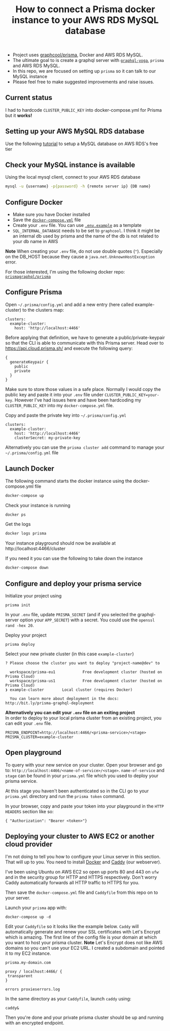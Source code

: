 <h1 align="center"><strong>How to connect a Prisma docker instance to your AWS RDS MySQL database</strong></h1>

<br />

- Project uses [graphcool/prisma](https://github.com/graphcool/prisma), Docker and AWS RDS MySQL.
- The ultimate goal to is create a graphql server with [`graphql-yoga`](https://github.com/graphcool/graphql-yoga), `prisma` and AWS RDS MySQL.
- In this repo, we are focused on setting up `prisma` so it can talk to our MySQL instance
- Please feel free to make suggested improvements and raise issues.

## Current status

I had to hardcode `CLUSTER_PUBLIC_KEY` into docker-compose.yml for Prisma but it **works!**

## Setting up your AWS MySQL RDS database

Use the following [tutorial](https://gist.github.com/marktani/8631cb9c63d0973bcdd8bff19d6162c2) to setup a MySQL database on AWS RDS's free tier

## Check your MySQL instance is available

Using the local mysql client, connect to your AWS RDS database

```sh
mysql -u {username} -p{password} -h {remote server ip} {DB name}
```

## Configure Docker

- Make sure you have Docker installed
- Save the [`docker-compose.yml`](./docker-compose.yml) file
- Create your `.env` file. You can use [`.env.example`](./.env.example) as a template
- `SQL_INTERNAL_DATABASE` needs to be set to `graphcool`. I think it might be an internal db used by prisma and the name of the db is not related to your db name in AWS

**Note** When creating your `.env` file, do not use double quotes (`"`). Especially on the DB_HOST because they cause a `java.net.UnknownHostException` error.

For those interested, I'm using the following docker repo: [`prismagraphql/prisma`](https://hub.docker.com/r/prismagraphql/prisma/)

## Configure Prisma

Open `~/.prisma/config.yml` and add a new entry (here called example-cluster) to the clusters map:

```
clusters:
  example-cluster:
    host: 'http://localhost:4466'
```

Before applying that definition, we have to generate a public/private-keypair so that the CLI is able to communicate with this Prisma server. Head over to https://api.cloud.prisma.sh/ and execute the following query:

```
{
  generateKeypair {
    public
    private
  }
}
```

Make sure to store those values in a safe place. Normally I would copy the public key and paste it into your `.env` file under `CLUSTER_PUBLIC_KEY=your-key`. However I've had issues here and have been hardcoding my `CLUSTER_PUBLIC_KEY` into my `docker-compose.yml` file.

Copy and paste the private key into `~/.prisma/config.yml` 

```
clusters:
  example-cluster:
    host: 'http://localhost:4466'
    clusterSecret: my-private-key
```

Alternatively you can use the `prisma cluster add` command to manage your `~/.prisma/config.yml` file

## Launch Docker

The following command starts the docker instance using the docker-compose.yml file

```sh
docker-compose up 
```

Check your instance is running
```sh
docker ps
```

Get the logs
```sh
docker logs prisma
```

Your instance playground should now be available at http://localhost:4466/cluster

If you need it you can use the following to take down the instance
```sh
docker-compose down
```

## Configure and deploy your prisma service

Initialize your project using

```
prisma init
```

In your `.env` file, update `PRISMA_SECRET` (and if you selected the graphql-server option your `APP_SECRET`) with a secret. You could use the `openssl rand -hex 20`.


Deploy your project

```
prisma deploy
```

Select your new private cluster (in this case `example-cluster`)

```
? Please choose the cluster you want to deploy "project-name@dev" to 

  workspace/prisma-eu1            Free development cluster (hosted on Prisma Cloud) 
  workspace/prisma-us1            Free development cluster (hosted on Prisma Cloud) 
❯ example-cluster        Local cluster (requires Docker) 
                       
  You can learn more about deployment in the docs: http://bit.ly/prisma-graphql-deployment
```

**Alternatively you can edit your `.env` file on an exiting project**
<br>
In order to deploy to your local prisma cluster from an existing project, you can edit your `.env` file. 

```
PRISMA_ENDPOINT=http://localhost:4466/<prisma-service>/<stage>
PRISMA_CLUSTER=example-cluster
```

## Open playground

To query with your new service on your cluster. Open your browser and go to: `http://localhost:4466/<name-of-service>/<stage>`. `name-of-service` and `stage` can be found in your `prisma.yml` file which you used to deploy your prisma service. 

At this stage you haven't been authenticated so in the CLI go to your `prisma.yml` directory and run the `prisma token` command.

In your browser, copy and paste your token into your playground in the `HTTP HEADERS` section like so:

`{ "Authorization": "Bearer <token>"}`

## Deploying your cluster to AWS EC2 or another cloud provider

I'm not doing to tell you how to configure your Linux server in this section. That will up to you. You need to install [Docker](https://www.docker.com/get-docker) and [Caddy](https://caddyserver.com/download) (our webserver).

I've been using Ubuntu on AWS EC2 so open up ports 80 and 443 on `ufw` and in the security group for HTTP and HTTPS respectively. Don't worry Caddy automatically forwards all HTTP traffic to HTTPS for you.

Then save the `docker-compose.yml` file and `Caddyfile` from this repo on to your server.

Launch your `prisma` app with:

```
docker-compose up -d
```

Edit your `Caddyfile` so it looks like the example below. `Caddy` will automatically generate and renew your SSL certificates with Let's Encrypt which is amazing. The first line of the config file is your domain at which you want to host your prisma cluster. **Note** Let's Encrypt does not like AWS domains so you can't use your EC2 URL. I created a subdomain and pointed it to my EC2 instance.

```
prisma.my-domain.com

proxy / localhost:4466/ {
 transparent
}

errors proxieserrors.log
```

In the same directory as your `Caddyfile`, launch `caddy` using:

```
caddy&
```

Then you're done and your private prisma cluster should be up and running with an encrypted endpoint.